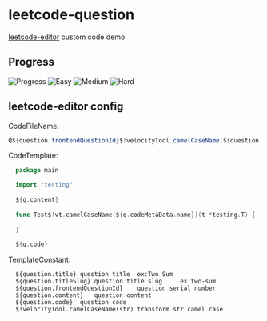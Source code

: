 # leetcode-question

[leetcode-editor](https://github.com/shuzijun/leetcode-editor) custom code demo

## Progress

<!--START_SECTION_FLAG-->
![Progress](https://img.shields.io/static/v1?logo=leetcode&label=Progress&message=53%2F2813&color=brightgreen)  ![Easy](https://img.shields.io/static/v1?logo=leetcode&label=Easy&message=17&color=5CB85C)  ![Medium](https://img.shields.io/static/v1?logo=leetcode&label=Medium&message=31&color=F0AD4E)  ![Hard](https://img.shields.io/static/v1?logo=leetcode&label=Hard&message=5&color=D9534F)  <!--END_SECTION_FLAG-->

## leetcode-editor config

CodeFileName:

```java
Q${question.frontendQuestionId}$!velocityTool.camelCaseName(${question.titleSlug})_test
```

CodeTemplate:

```go
  package main

  import "testing"
  
  ${q.content}
  
  func Test$!vt.camelCaseName(${q.codeMetaData.name})(t *testing.T) {
  
  }
  
  ${q.code}
```

TemplateConstant:

```
  ${question.title}	question title	ex:Two Sum
  ${question.titleSlug}	question title slug 	ex:two-sum
  ${question.frontendQuestionId}	question serial number
  ${question.content}	question content
  ${question.code}	question code
  $!velocityTool.camelCaseName(str)	transform str camel case
```
